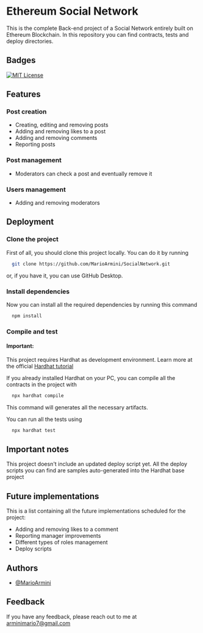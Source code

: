 
# Ethereum Social Network

This is the complete Back-end project of a Social Network entirely built on Ethereum Blockchain. In this repository you can find contracts, tests and deploy directories.

## Badges

[![MIT License](https://img.shields.io/badge/License-MIT-green.svg)](https://choosealicense.com/licenses/mit/)


## Features

### Post creation

- Creating, editing and removing posts
- Adding and removing likes to a post
- Adding and removing comments
- Reporting posts

### Post management

- Moderators can check a post and eventually remove it

### Users management

- Adding and removing moderators


## Deployment

### Clone the project
First of all, you should clone this project locally. 
You can do it by running

```bash
  git clone https://github.com/MarioArmini/SocialNetwork.git
```
or, if you have it, you can use GitHub Desktop.


### Install dependencies

Now you can install all the required dependencies by running this command

```bash
  npm install
```


### Compile and test

#### Important: 
This project requires Hardhat as development environment. Learn more at the official [Hardhat tutorial](https://hardhat.org/tutorial)

If you already installed Hardhat on your PC, you can compile all the contracts in the project with

```bash
  npx hardhat compile
```
This command will generates all the necessary artifacts.

You can run all the tests using 

```bash
  npx hardhat test
```



## Important notes

This project doesn't include an updated deploy script yet. All the deploy scripts you can find are samples auto-generated into the Hardhat base project
## Future implementations

This is a list containing all the future implementations scheduled for the project:
- Adding and removing likes to a comment
- Reporting manager improvements
- Different types of roles management
- Deploy scripts
## Authors

- [@MarioArmini](https://www.github.com/MarioArmini)


## Feedback

If you have any feedback, please reach out to me at arminimario7@gmail.com

